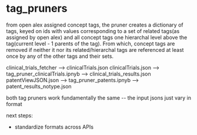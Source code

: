 # tag_pruners
from open alex assigned concept tags, the pruner creates a dictionary of tags, keyed on ids with values corresponding to a set of related tags(as assigned by open alex) and all concept tags one hierarchal level above the tag(current level - 1 parents of the tag). From which, concept tags are removed if neither it nor its related/hierarchal tags are referenced at least once by any of the other tags and their sets. 

clinical_trials_fetcher --> clinicalTrials.json
clinicalTrials.json --> tag_pruner_clinicalTrials.ipnyb --> clinical_trials_results.json
patentViewJSON.json --> tag_pruner_patents.ipnyb --> patent_results_notype.json

both tag pruners work fundamentally the same -- the input jsons just vary in format

next steps:
- standardize formats across APIs 

